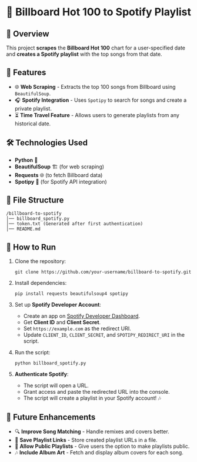 # 🎵 Billboard Hot 100 to Spotify Playlist  

## 📌 Overview  
This project **scrapes** the **Billboard Hot 100** chart for a user-specified date and **creates a Spotify playlist** with the top songs from that date.  

## 🚀 Features  
- 🌐 **Web Scraping** - Extracts the top 100 songs from Billboard using `BeautifulSoup`.  
- 🎧 **Spotify Integration** - Uses `Spotipy` to search for songs and create a private playlist.  
- ⏳ **Time Travel Feature** - Allows users to generate playlists from any historical date.  

## 🛠️ Technologies Used  
- **Python** 🐍  
- **BeautifulSoup** 🏗️ (for web scraping)  
- **Requests** 🌐 (to fetch Billboard data)  
- **Spotipy** 🎵 (for Spotify API integration)  

## 📂 File Structure  
```
/billboard-to-spotify
│── billboard_spotify.py
│── token.txt (Generated after first authentication)
│── README.md
```

## 📜 How to Run  
1. Clone the repository:  
   ```
   git clone https://github.com/your-username/billboard-to-spotify.git
   ```
2. Install dependencies:  
   ```
   pip install requests beautifulsoup4 spotipy
   ```
3. Set up **Spotify Developer Account**:  
   - Create an app on [Spotify Developer Dashboard](https://developer.spotify.com/dashboard/).  
   - Get **Client ID** and **Client Secret**.  
   - Set `https://example.com` as the redirect URI.  
   - Update `CLIENT_ID`, `CLIENT_SECRET`, and `SPOTIPY_REDIRECT_URI` in the script.  

4. Run the script:  
   ```
   python billboard_spotify.py
   ```
5. **Authenticate Spotify**:  
   - The script will open a URL.  
   - Grant access and paste the redirected URL into the console.  
   - The script will create a playlist in your Spotify account! 🎶  

## 🎯 Future Enhancements  
- 🔍 **Improve Song Matching** - Handle remixes and covers better.  
- 📝 **Save Playlist Links** - Store created playlist URLs in a file.  
- 🔄 **Allow Public Playlists** - Give users the option to make playlists public.  
- 🎶 **Include Album Art** - Fetch and display album covers for each song.  

